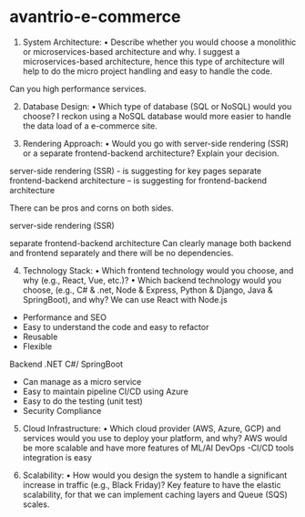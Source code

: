 # avantrio-e-commerce

1. System Architecture:
•	Describe whether you would choose a monolithic or microservices-based architecture and why.
I suggest a microservices-based architecture, hence this type of architecture will help to do the micro project handling and easy to handle the code.

Can you high performance services.

2. Database Design:
•	Which type of database (SQL or NoSQL) would you choose?
I reckon using a NoSQL database would more easier to handle the data load of a e-commerce site.

3. Rendering Approach:
•	Would you go with server-side rendering (SSR) or a separate frontend-backend architecture? Explain your decision.

server-side rendering (SSR)  - is suggesting for key pages
separate frontend-backend architecture – is suggesting for frontend-backend architecture

There can be pros and corns on both sides.

server-side rendering (SSR) 


separate frontend-backend architecture 
Can clearly manage both backend and frontend separately and there will be no dependencies.


4. Technology Stack:
•	Which frontend technology would you choose, and why (e.g., React, Vue, etc.)?
•	Which backend technology would you choose, (e.g., C# & .net,  Node & Express, Python & Django, Java & SpringBoot), and why?
We can use React with Node.js 
- Performance and SEO 
- Easy to understand the code and easy to refactor
- Reusable
- Flexible 

Backend .NET C#/ SpringBoot
- Can manage as a micro service
- Easy to maintain pipeline CI/CD using Azure
- Easy to do the testing (unit test)
- Security Compliance

5. Cloud Infrastructure:
•	Which cloud provider (AWS, Azure, GCP) and services would you use to deploy your platform, and why?
AWS would be more scalable and have more features of ML/AI 
DevOps -CI/CD tools integration is easy 

6. Scalability:
•	How would you design the system to handle a significant increase in traffic (e.g., Black Friday)?
Key feature to have the elastic scalability, for that we can implement caching layers and Queue  (SQS) scales.


